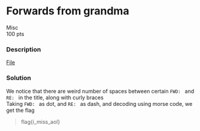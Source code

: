 # Forwards from grandma

Misc<br/>
100 pts<br/>

### Description
[File](/Tenable2021/Assets/tmp.eml)



### Solution
We notice that there are weird number of spaces between certain `FWD: ` and `RE: ` in the title, along with curly braces<br/>
Taking `FWD: ` as dot, and `RE: `  as dash, and decoding using morse code, we get the flag

> flag{i_miss_aol}
